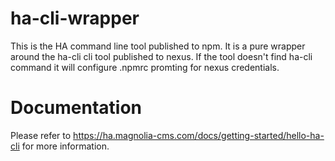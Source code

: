 # ha-cli-wrapper
This is the HA command line tool published to npm. It is a pure wrapper around the ha-cli cli tool published to nexus. 
If the tool doesn't find ha-cli command it will configure .npmrc promting for nexus credentials.

# Documentation
Please refer to https://ha.magnolia-cms.com/docs/getting-started/hello-ha-cli for more information.